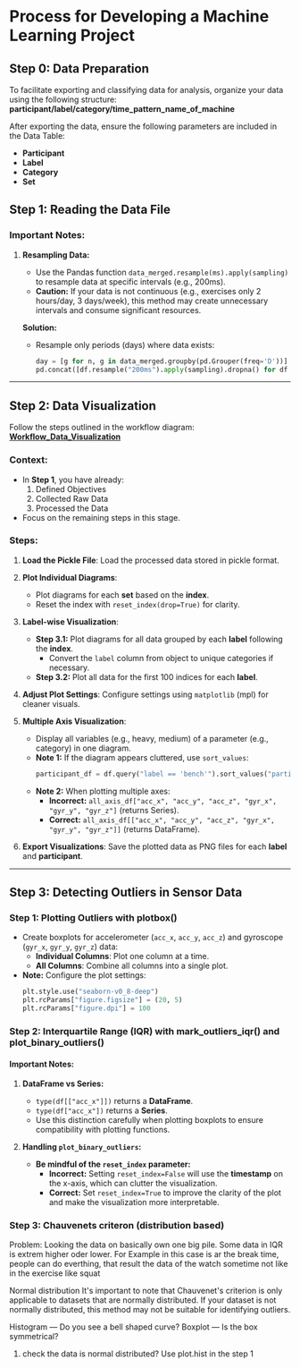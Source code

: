 # Process for Developing a Machine Learning Project

## Step 0: Data Preparation
To facilitate exporting and classifying data for analysis, organize your data using the following structure:
**participant/label/category/time_pattern_name_of_machine**

After exporting the data, ensure the following parameters are included in the Data Table:
- **Participant**
- **Label**
- **Category**
- **Set**

## Step 1: Reading the Data File

### Important Notes:
1. **Resampling Data:**
   - Use the Pandas function `data_merged.resample(ms).apply(sampling)` to resample data at specific intervals (e.g., 200ms).
   - **Caution:** If your data is not continuous (e.g., exercises only 2 hours/day, 3 days/week), this method may create unnecessary intervals and consume significant resources.

   **Solution:**
   - Resample only periods (days) where data exists:
     ```python
     day = [g for n, g in data_merged.groupby(pd.Grouper(freq='D'))]
     pd.concat([df.resample("200ms").apply(sampling).dropna() for df in day])
     ```

---

## Step 2: Data Visualization
Follow the steps outlined in the workflow diagram: **[Workflow_Data_Visualization](/document/image/Work_Flow_Data_Visualation.png)**

### **Context:**
- In **Step 1**, you have already:
  1. Defined Objectives
  2. Collected Raw Data
  3. Processed the Data
- Focus on the remaining steps in this stage.

### **Steps:**
1. **Load the Pickle File**:
   Load the processed data stored in pickle format.

2. **Plot Individual Diagrams**:
   - Plot diagrams for each **set** based on the **index**.
   - Reset the index with `reset_index(drop=True)` for clarity.

3. **Label-wise Visualization**:
   - **Step 3.1:** Plot diagrams for all data grouped by each **label** following the **index**. 
     - Convert the `label` column from object to unique categories if necessary.
   - **Step 3.2:** Plot all data for the first 100 indices for each **label**.

4. **Adjust Plot Settings**:
   Configure settings using `matplotlib` (mpl) for cleaner visuals.

5. **Multiple Axis Visualization**:
   - Display all variables (e.g., heavy, medium) of a parameter (e.g., category) in one diagram.
   - **Note 1:** If the diagram appears cluttered, use `sort_values`:
     ```python
     participant_df = df.query("label == 'bench'").sort_values("participant").reset_index()
     ```
   - **Note 2:** When plotting multiple axes:
     - **Incorrect:** `all_axis_df["acc_x", "acc_y", "acc_z", "gyr_x", "gyr_y", "gyr_z"]` (returns Series).
     - **Correct:** `all_axis_df[["acc_x", "acc_y", "acc_z", "gyr_x", "gyr_y", "gyr_z"]]` (returns DataFrame).

6. **Export Visualizations**:
   Save the plotted data as PNG files for each **label** and **participant**.

---


## Step 3: Detecting Outliers in Sensor Data

### **Step 1: Plotting Outliers with plotbox()**
- Create boxplots for accelerometer (`acc_x`, `acc_y`, `acc_z`) and gyroscope (`gyr_x`, `gyr_y`, `gyr_z`) data:
  - **Individual Columns**: Plot one column at a time.
  - **All Columns**: Combine all columns into a single plot.
- **Note:** Configure the plot settings:
  ```python
  plt.style.use("seaborn-v0_8-deep")
  plt.rcParams["figure.figsize"] = (20, 5)
  plt.rcParams["figure.dpi"] = 100


### Step 2: Interquartile Range (IQR) with mark_outliers_iqr() and plot_binary_outliers()

#### Important Notes:
1. **DataFrame vs Series:**
   - `type(df[["acc_x"]])` returns a **DataFrame**.
   - `type(df["acc_x"])` returns a **Series**.
   - Use this distinction carefully when plotting boxplots to ensure compatibility with plotting functions.

2. **Handling `plot_binary_outliers`:**
   - **Be mindful of the `reset_index` parameter:**
     - **Incorrect:** Setting `reset_index=False` will use the **timestamp** on the x-axis, which can clutter the visualization.
     - **Correct:** Set `reset_index=True` to improve the clarity of the plot and make the visualization more interpretable.

### Step 3: Chauvenets criteron (distribution based)
Problem: Looking the data on basically own one big pile. Some data in IQR is extrem higher oder lower. For Example in this case is ar the break time,  people can do everthing, that result the data of the watch sometime not like in the exercise like squat

Normal distribution
It's important to note that Chauvenet's criterion is only applicable to datasets that are normally distributed. If your dataset is not normally distributed, this method may not be suitable for identifying outliers.

Histogram — Do you see a bell shaped curve?
Boxplot — Is the box symmetrical?
1. check the data is normal distributed? Use plot.hist in the step 1






